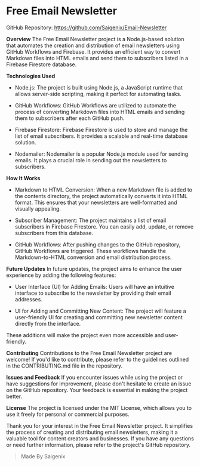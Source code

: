 
# Free Email Newsletter

GitHub Repository: https://github.com/Saigenix/Email-Newsletter

**Overview**
The Free Email Newsletter project is a Node.js-based solution that automates the creation and distribution of email newsletters using GitHub Workflows and Firebase. It provides an efficient way to convert Markdown files into HTML emails and send them to subscribers listed in a Firebase Firestore database.

**Technologies Used**
- Node.js: The project is built using Node.js, a JavaScript runtime that allows server-side scripting, making it perfect for automating tasks.

- GitHub Workflows: GitHub Workflows are utilized to automate the process of converting Markdown files into HTML emails and sending them to subscribers after each GitHub push.

- Firebase Firestore: Firebase Firestore is used to store and manage the list of email subscribers. It provides a scalable and real-time database solution.

- Nodemailer: Nodemailer is a popular Node.js module used for sending emails. It plays a crucial role in sending out the newsletters to subscribers.

**How It Works**
- Markdown to HTML Conversion: When a new Markdown file is added to the contents directory, the project automatically converts it into HTML format. This ensures that your newsletters are well-formatted and visually appealing.

- Subscriber Management: The project maintains a list of email subscribers in Firebase Firestore. You can easily add, update, or remove subscribers from this database.

- GitHub Workflows: After pushing changes to the GitHub repository, GitHub Workflows are triggered. These workflows handle the Markdown-to-HTML conversion and email distribution process.

**Future Updates**
In future updates, the project aims to enhance the user experience by adding the following features:

- User Interface (UI) for Adding Emails: Users will have an intuitive interface to subscribe to the newsletter by providing their email addresses.

- UI for Adding and Committing New Content: The project will feature a user-friendly UI for creating and committing new newsletter content directly from the interface.

These additions will make the project even more accessible and user-friendly.

**Contributing**
Contributions to the Free Email Newsletter project are welcome! If you'd like to contribute, please refer to the guidelines outlined in the CONTRIBUTING.md file in the repository.

**Issues and Feedback**
If you encounter issues while using the project or have suggestions for improvement, please don't hesitate to create an issue on the GitHub repository. Your feedback is essential in making the project better.

**License**
The project is licensed under the MIT License, which allows you to use it freely for personal or commercial purposes.

Thank you for your interest in the Free Email Newsletter project. It simplifies the process of creating and distributing email newsletters, making it a valuable tool for content creators and businesses. If you have any questions or need further information, please refer to the project's GitHub repository.


> Made By Saigenix